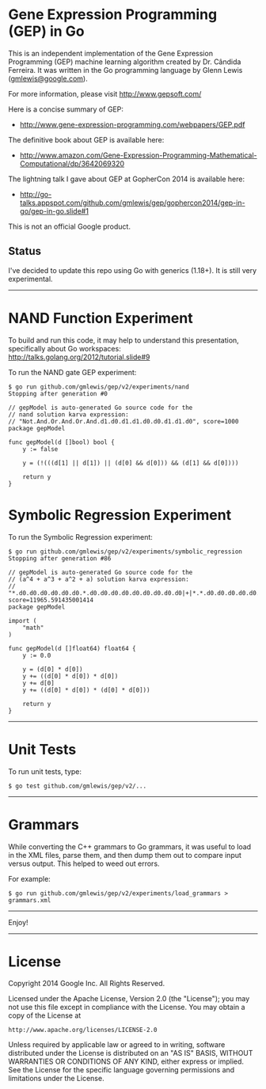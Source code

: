 # Gene Expression Programming (GEP) in Go

This is an independent implementation of the Gene Expression Programming (GEP)
machine learning algorithm created by Dr. Cândida Ferreira.
It was written in the Go programming language by Glenn Lewis (gmlewis@google.com).

For more information, please visit http://www.gepsoft.com/

Here is a concise summary of GEP:

- http://www.gene-expression-programming.com/webpapers/GEP.pdf

The definitive book about GEP is available here:

- http://www.amazon.com/Gene-Expression-Programming-Mathematical-Computational/dp/3642069320

The lightning talk I gave about GEP at GopherCon 2014 is available here:

- http://go-talks.appspot.com/github.com/gmlewis/gep/gophercon2014/gep-in-go/gep-in-go.slide#1

This is not an official Google product.

## Status

I've decided to update this repo using Go with generics (1.18+).
It is still very experimental.

----------------------------------------------------------------------

# NAND Function Experiment

To build and run this code, it may help to understand this presentation,
specifically about Go workspaces: http://talks.golang.org/2012/tutorial.slide#9

To run the NAND gate GEP experiment:

```
$ go run github.com/gmlewis/gep/v2/experiments/nand
Stopping after generation #0

// gepModel is auto-generated Go source code for the
// nand solution karva expression:
// "Not.And.Or.And.Or.And.d1.d0.d1.d1.d0.d0.d1.d1.d0", score=1000
package gepModel

func gepModel(d []bool) bool {
	y := false

	y = (!(((d[1] || d[1]) || (d[0] && d[0])) && (d[1] && d[0])))

	return y
}
```

# Symbolic Regression Experiment

To run the Symbolic Regression experiment:

```
$ go run github.com/gmlewis/gep/v2/experiments/symbolic_regression
Stopping after generation #86

// gepModel is auto-generated Go source code for the
// (a^4 + a^3 + a^2 + a) solution karva expression:
// "*.d0.d0.d0.d0.d0.d0.*.d0.d0.d0.d0.d0.d0.d0.d0.d0|+|*.*.d0.d0.d0.d0.d0.*.d0.d0.d0.d0.d0.d0.d0.d0.d0|+|d0.d0.d0.*.*.d0.*.*.d0.d0.d0.d0.d0.d0.d0.d0.d0|+|*.*.*.d0.d0.d0.d0.d0.d0.d0.d0.d0.d0.d0.d0.d0.d0", score=11965.591435001414
package gepModel

import (
	"math"
)

func gepModel(d []float64) float64 {
	y := 0.0

	y = (d[0] * d[0])
	y += ((d[0] * d[0]) * d[0])
	y += d[0]
	y += ((d[0] * d[0]) * (d[0] * d[0]))

	return y
}
```

----------------------------------------------------------------------

# Unit Tests

To run unit tests, type:

```
$ go test github.com/gmlewis/gep/v2/...
```

----------------------------------------------------------------------

# Grammars

While converting the C++ grammars to Go grammars, it was useful to load
in the XML files, parse them, and then dump them out to compare input
versus output.  This helped to weed out errors.

For example:

```
$ go run github.com/gmlewis/gep/v2/experiments/load_grammars > grammars.xml
```

----------------------------------------------------------------------

Enjoy!

----------------------------------------------------------------------

# License

Copyright 2014 Google Inc. All Rights Reserved.

Licensed under the Apache License, Version 2.0 (the "License");
you may not use this file except in compliance with the License.
You may obtain a copy of the License at

    http://www.apache.org/licenses/LICENSE-2.0

Unless required by applicable law or agreed to in writing, software
distributed under the License is distributed on an "AS IS" BASIS,
WITHOUT WARRANTIES OR CONDITIONS OF ANY KIND, either express or implied.
See the License for the specific language governing permissions and
limitations under the License.
